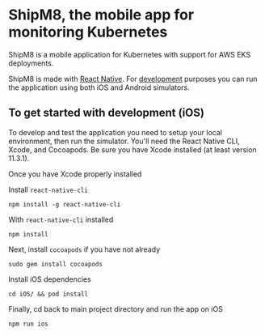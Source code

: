 # ShipM8, the mobile app for monitoring Kubernetes

ShipM8 is a mobile application for Kubernetes with support for AWS EKS deployments.

ShipM8 is made with [React Native](https://facebook.github.io/react-native/). For [development](#run-locally-using-simulators) purposes you can run the application using both iOS and Android simulators.

## To get started with development (iOS)

To develop and test the application you need to setup your local environment, then run the simulator.
You'll need the React Native CLI, Xcode, and Cocoapods. Be sure you have Xcode installed (at least version 11.3.1).

Once you have Xcode properly installed

Install `react-native-cli`

```npm install -g react-native-cli```

With `react-native-cli` installed

```npm install```

Next, install `cocoapods` if you have not already

```sudo gem install cocoapods```

Install iOS dependencies

```cd iOS/ && pod install```

Finally, cd back to main project directory and run the app on iOS

```npm run ios```